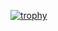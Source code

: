 [![trophy](https://github-profile-trophy.vercel.app/?username=SuttipatNew)](https://github.com/ryo-ma/github-profile-trophy)
